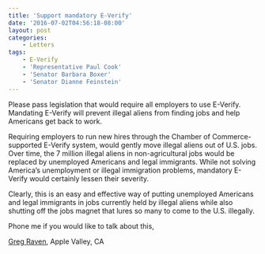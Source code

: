 ```yaml
---
title: 'Support mandatory E-Verify'
date: '2016-07-02T04:56:18-08:00'
layout: post
categories:
    - Letters
tags:
    - E-Verify
    - 'Representative Paul Cook'
    - 'Senator Barbara Boxer'
    - 'Senator Dianne Feinstein'
---
```


Please pass legislation that would require all employers to use E-Verify. Mandating E-Verify will prevent illegal aliens from finding jobs and help Americans get back to work.

Requiring employers to run new hires through the Chamber of Commerce-supported E-Verify system, would gently move illegal aliens out of U.S. jobs. Over time, the 7 million illegal aliens in non-agricultural jobs would be replaced by unemployed Americans and legal immigrants. While not solving America’s unemployment or illegal immigration problems, mandatory E-Verify would certainly lessen their severity.

Clearly, this is an easy and effective way of putting unemployed Americans and legal immigrants in jobs currently held by illegal aliens while also shutting off the jobs magnet that lures so many to come to the U.S. illegally.

Phone me if you would like to talk about this,

[Greg Raven](https://www.gregraven.org), Apple Valley, CA